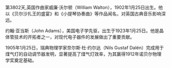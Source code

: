 第3802天,英国作曲家威廉·沃尔顿（William Walton），1902年1月25日出生。他以《贝尔沙扎王的盛宴》和《小提琴协奏曲》等作品闻名，对英国古典音乐影响深远。

约翰·亚当斯（John Adams），美国电子学先驱，出生于1923年1月25日。他是晶体管技术的开拓者之一，对现代电子器件的发展做出了重要贡献。


1905年1月25日，瑞典物理学家奈尔斯·杜·约尔达（Nils Gustaf Dalén）完成用于煤气灯的自动调节器发明，显著提高了煤气灯效率，为其赢得1912年诺贝尔物理学奖奠定基础。